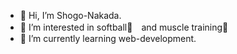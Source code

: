 - 👋 Hi, I’m Shogo-Nakada.
- 👀 I’m interested in softball🥎　and muscle training💪
- 🌱 I’m currently learning web-development.

<!---
shogo-coder/shogo-coder is a ✨ special ✨ repository because its `README.md` (this file) appears on your GitHub profile.
You can click the Preview link to take a look at your changes.
--->
